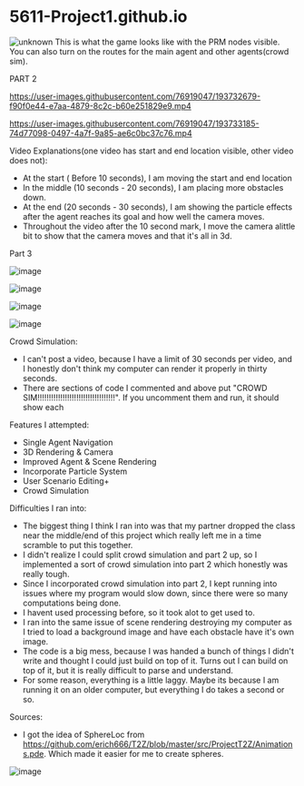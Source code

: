 # 5611-Project1.github.io
![unknown](https://user-images.githubusercontent.com/76919047/193730594-27db3b34-933c-4606-a7cb-1dd0ba36d5bf.png)
This is what the game looks like with the PRM nodes visible. You can also turn on the routes for the main agent and other agents(crowd sim).


PART 2

https://user-images.githubusercontent.com/76919047/193732679-f90f0e44-e7aa-4879-8c2c-b60e251829e9.mp4


https://user-images.githubusercontent.com/76919047/193733185-74d77098-0497-4a7f-9a85-ae6c0bc37c76.mp4

Video Explanations(one video has start and end location visible, other video does not):
- At the start ( Before 10 seconds), I am moving the start and end location
- In the middle (10 seconds - 20 seconds), I am placing more obstacles down.
- At the end (20 seconds - 30 seconds), I am showing the particle effects after the agent reaches its goal and how well the camera moves.
- Throughout the video after the 10 second mark, I move the camera alittle bit to show that the camera moves and that it's all in 3d.



Part 3

![image](https://user-images.githubusercontent.com/76919047/193735166-84667cbe-677f-472a-851d-0f43ff8e1ccf.png)

![image](https://user-images.githubusercontent.com/76919047/193734977-01fd1890-b924-4f54-b506-2818f328fa6e.png)

![image](https://user-images.githubusercontent.com/76919047/193736074-aeb2a4ab-6dad-4f60-ae76-3f4d23c0f3ac.png)

![image](https://user-images.githubusercontent.com/76919047/193736122-e9591dd3-3b83-4887-b026-3fecf6986a40.png)

Crowd Simulation:
- I can't post a video, because I have a limit of 30 seconds per video, and I honestly don't think my computer can render it properly in thirty seconds.
- There are sections of code I commented and above put "CROWD SIM!!!!!!!!!!!!!!!!!!!!!!!!!!!!!!!!!!". If you uncomment them and run, it should show each 


Features I attempted:
-   Single Agent Navigation 
-   3D Rendering & Camera 
-   Improved Agent & Scene Rendering 
-   Incorporate Particle System 
-   User Scenario Editing+ 
-   Crowd Simulation
  
  
  
Difficulties I ran into:
-   The biggest thing I think I ran into was that my partner dropped the class near the middle/end of this project which really left me in a time scramble to put this together.
-   I didn't realize I could split crowd simulation and part 2 up, so I implemented a sort of crowd simulation into part 2 which honestly was really tough.
-   Since I incorporated crowd simulation into part 2, I kept running into issues where my program would slow down, since there were so many computations being done.
-   I havent used processing before, so it took alot to get used to.
-   I ran into the same issue of scene rendering destroying my computer as I tried to load a background image and have each obstacle have it's own image.
-   The code is a big mess, because I was handed a bunch of things I didn't write and thought I could just build on top of it. Turns out I can build on top of it, but it is really difficult to parse and understand.
-   For some reason, everything is a little laggy. Maybe its because I am running it on an older computer, but everything I do takes a second or so.



Sources:
- I got the idea of SphereLoc from https://github.com/erich666/T2Z/blob/master/src/ProjectT2Z/Animations.pde. Which made it easier for me to create spheres.

![image](https://user-images.githubusercontent.com/76919047/193736153-962a4b17-7697-4878-9529-9d8925ae2e6f.png)



